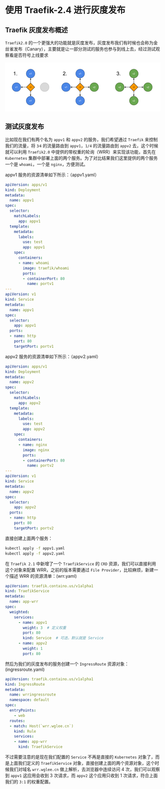 # 使用 Traefik-2.4 进行灰度发布


## Traefik 灰度发布概述

`Traefik2.0` 的一个更强大的功能就是灰度发布，灰度发布我们有时候也会称为金丝雀发布（Canary），主要就是让一部分测试的服务也参与到线上去，经过测试观察看是否符号上线要求

![canary deployment](/images/traefik-canary-demo.jpg)

## 测试灰度发布

比如现在我们有两个名为 `appv1` 和 `appv2` 的服务，我们希望通过 `Traefik` 来控制我们的流量，将 `3⁄4` 的流量路由到 `appv1`，`1/4` 的流量路由到 `appv2` 去，这个时候就可以利用 `Traefik2.0` 中提供的带权重的轮询（WRR）来实现该功能，首先在 `Kubernetes` 集群中部署上面的两个服务。为了对比结果我们这里提供的两个服务一个是 `whoami`，一个是 `nginx`，方便测试。

appv1 服务的资源清单如下所示：（appv1.yaml）

```yaml
apiVersion: apps/v1
kind: Deployment
metadata:
  name: appv1
spec:
  selector:
    matchLabels:
      app: appv1
  template:
    metadata:
      labels:
        use: test
        app: appv1
    spec:
      containers:
      - name: whoami
        image: traefik/whoami
        ports:
        - containerPort: 80
          name: portv1
---
apiVersion: v1
kind: Service
metadata:
  name: appv1
spec:
  selector:
    app: appv1
  ports:
  - name: http
    port: 80
    targetPort: portv1
```

appv2 服务的资源清单如下所示：（appv2.yaml）

```yaml
apiVersion: apps/v1
kind: Deployment
metadata:
  name: appv2
spec:
  selector:
    matchLabels:
      app: appv2
  template:
    metadata:
      labels:
        use: test
        app: appv2
    spec:
      containers:
      - name: nginx
        image: nginx
        ports:
        - containerPort: 80
          name: portv2
---
apiVersion: v1
kind: Service
metadata:
  name: appv2
spec:
  selector:
    app: appv2
  ports:
  - name: http
    port: 80
    targetPort: portv2
```

直接创建上面两个服务：

```bash
kubectl apply -f appv1.yaml
kubectl apply -f appv2.yaml
```

在 `Traefik 2.1` 中新增了一个 `TraefikService` 的 `CRD` 资源，我们可以直接利用这个对象来配置 WRR，之前的版本需要通过 `File Provider`，比较麻烦，新建一个描述 WRR 的资源清单：(wrr.yaml)

```yaml
apiVersion: traefik.containo.us/v1alpha1
kind: TraefikService
metadata:
  name: app-wrr
spec:
  weighted:
    services:
      - name: appv1
        weight: 3  # 定义权重
        port: 80
        kind: Service  # 可选，默认就是 Service
      - name: appv2
        weight: 1
        port: 80
```

然后为我们的灰度发布的服务创建一个 `IngressRoute` 资源对象：(ingressroute.yaml)

```yaml
apiVersion: traefik.containo.us/v1alpha1
kind: IngressRoute
metadata:
  name: wrringressroute
  namespace: default
spec:
  entryPoints:
    - web
  routes:
  - match: Host(`wrr.wglee.cn`)
    kind: Rule
    services:
    - name: app-wrr
      kind: TraefikService
```

不过需要注意的是现在我们配置的 `Service` 不再是直接的 `Kubernetes` 对象了，而是上面我们定义的 `TraefikService` 对象，直接创建上面的两个资源对象，这个时候我们对域名 `wrr.wglee.cn` 做上解析，去浏览器中连续访问 4 次，我们可以观察到 `appv1` 这应用会收到 3 次请求，而 `appv2` 这个应用只收到 1 次请求，符合上面我们的 `3:1` 的权重配置。


